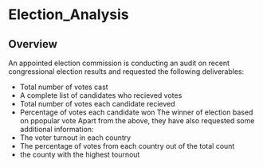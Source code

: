 # Election_Analysis
##  Overview
An appointed election commission is conducting an audit on recent congressional election results and requested the following deliverables:
- Total number of votes cast
- A complete list of candidates who recieved votes
- Total number of votes each candidate recieved
- Percentage of votes each candidate won
The winner of election based on ppopular vote
Apart from the above, they have also requested some additional information:
- The voter turnout in each country
- The percentage of votes from each country out of the total count
- the county with the highest tournout
